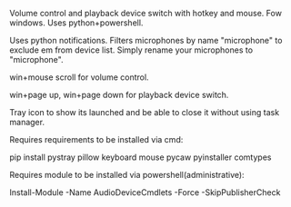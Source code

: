 Volume control and playback device switch with hotkey and mouse. Fow windows. Uses python+powershell.

Uses python notifications. Filters microphones by name "microphone" to exclude em from device list. Simply rename your microphones to "microphone".




win+mouse scroll for volume control.

win+page up, win+page down for playback device switch.




Tray icon to show its launched and be able to close it without using task manager.




Requires requirements to be installed via cmd:

pip install pystray pillow keyboard mouse pycaw pyinstaller comtypes




Requires module to be installed via powershell(administrative):

Install-Module -Name AudioDeviceCmdlets -Force -SkipPublisherCheck

